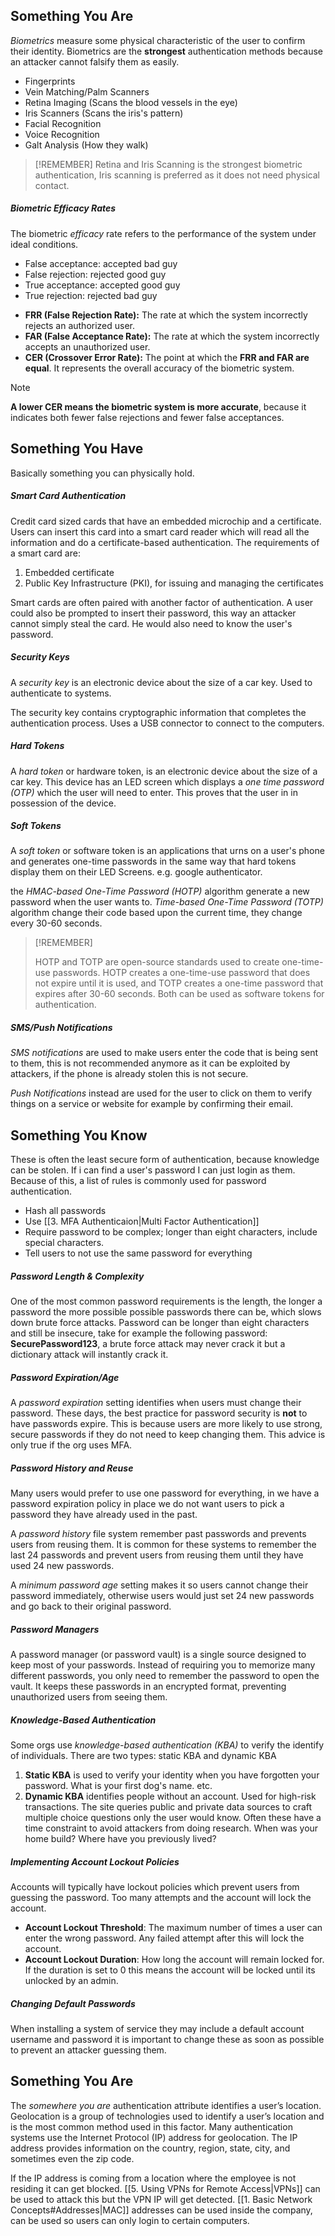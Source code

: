 ## Something You Are
*Biometrics* measure some physical characteristic of the user to confirm their identity. Biometrics are the **strongest** authentication methods because an attacker cannot falsify them as easily. 

* Fingerprints
* Vein Matching/Palm Scanners
* Retina Imaging (Scans the blood vessels in the eye)
* Iris Scanners (Scans the iris's pattern)
* Facial Recognition
* Voice Recognition
* Galt Analysis (How they walk)

> [!REMEMBER]
> Retina and Iris Scanning is the strongest biometric authentication, Iris scanning is preferred as it does not need physical contact.

##### Biometric Efficacy Rates
The biometric *efficacy* rate refers to the performance of the system under ideal conditions.

* False acceptance: accepted bad guy
* False rejection: rejected good guy
* True acceptance: accepted good guy
* True rejection: rejected bad guy

- **FRR (False Rejection Rate):** The rate at which the system incorrectly rejects an authorized user.
- **FAR (False Acceptance Rate):** The rate at which the system incorrectly accepts an unauthorized user.
- **CER (Crossover Error Rate):** The point at which the **FRR and FAR are equal**. It represents the overall accuracy of the biometric system.
    

> [!NOTE]
> **A lower CER means the biometric system is more accurate**, because it indicates both fewer false rejections and fewer false acceptances.


## Something You Have
Basically something you can physically hold.

##### Smart Card Authentication
Credit card sized cards that have an embedded microchip and a certificate. Users can insert this card into a smart card reader which will read all the information and do a certificate-based authentication. The requirements of a smart card are:

1. Embedded certificate
2. Public Key Infrastructure (PKI), for issuing and managing the certificates

Smart cards are often paired with another factor of authentication. A user could also be prompted to insert their password, this way an attacker cannot simply steal the card. He would also need to know the user's password.

##### Security Keys
A *security key* is an electronic device about the size of a car key. Used to authenticate to systems. 

The security key contains cryptographic information that completes the authentication process. Uses a USB connector to connect to the computers.

##### Hard Tokens
A *hard token* or hardware token, is an electronic device about the size of a car key. This device has an LED screen which displays a *one time password (OTP)* which the user will need to enter. This proves that the user in in possession of the device. 

##### Soft Tokens
A *soft token* or software token is an applications that urns on a user's phone and generates one-time passwords in the same way that hard tokens display them on their LED Screens. e.g. google authenticator.

the *HMAC-based One-Time Password (HOTP)* algorithm generate a new password when the user wants to. *Time-based One-Time Password (TOTP)* algorithm change their code based upon the current time, they change every 30-60 seconds.


> [!REMEMBER]
> 
> HOTP and TOTP are open-source standards used to create one-time-use passwords. HOTP creates a one-time-use password that does not expire until it is used, and TOTP creates a one-time password that expires after 30-60 seconds. Both can be used as software tokens for authentication.

##### SMS/Push Notifications
*SMS notifications* are used to make users enter the code that is being sent to them, this is not recommended anymore as it can be exploited by attackers, if the phone is already stolen this is not secure. 

*Push Notifications* instead are used for the user to click on them to verify things on a service or website for example by confirming their email.

## Something You Know
These is often the least secure form of authentication, because knowledge can be stolen. If i can find a user's password I can just login as them. Because of this, a list of rules is commonly used for password authentication.

* Hash all passwords
* Use [[3. MFA Authenticaion|Multi Factor Authentication]]
* Require password to be complex; longer than eight characters, include special characters.
* Tell users to not use the same password for everything

##### Password Length & Complexity
One of the most common password requirements is the length, the longer a password the more possible possible passwords there can be, which slows down brute force attacks. Password can be longer than eight characters and still be insecure, take for example the following password: **SecurePassword123**, a brute force attack may never crack it but a dictionary attack will instantly crack it. 

##### Password Expiration/Age
A *password expiration* setting identifies when users must change their password. These days, the best practice for password security is **not** to have passwords expire. This is because users are more likely to use strong, secure passwords if they do not need to keep changing them. This advice is only true if the org uses MFA.

##### Password History and Reuse
Many users would prefer to use one password for everything, in we have a password expiration policy in place we do not want users to pick a password they have already used in the past. 

A *password history* file system remember past passwords and prevents users from reusing them. It is common for these systems to remember the last 24 passwords and prevent users from reusing them until they have used 24 new passwords.

A *minimum password age* setting makes it so users cannot change their password immediately, otherwise users would just set 24 new passwords and go back to their original password. 

##### Password Managers
A password manager (or password vault) is a single source designed to keep most of your passwords. Instead of requiring you to memorize many different passwords, you only need to remember the password to open the vault. It keeps these passwords in an encrypted format, preventing unauthorized users from seeing them.

##### Knowledge-Based Authentication
Some orgs use *knowledge-based authentication (KBA)* to verify the identify of individuals. There are two types: static KBA and  dynamic KBA

1. **Static KBA** is used to verify your identity when you have forgotten your password. What is your first dog's name. etc.
2. **Dynamic KBA** identifies people without an account. Used for high-risk transactions. The site queries public and private data sources to craft multiple choice questions only the user would know. Often these have a time constraint to avoid attackers from doing research. When was your home build? Where have you previously lived?

##### Implementing Account Lockout Policies
Accounts will typically have lockout policies which prevent users from guessing the password. Too many attempts and the account will lock the account.

* **Account Lockout Threshold**: The maximum number of times a user can enter the wrong password. Any failed attempt after this will lock the account. 
* **Account Lockout Duration**: How long the account will remain locked for. If the duration is set to 0 this means the account will be locked until its unlocked by an admin.

##### Changing Default Passwords
When installing a system of service they may include a default account username and password it is important to change these as soon as possible to prevent an attacker guessing them.


## Something You Are
The *somewhere you are* authentication attribute identifies a user’s location. Geolocation is a group of technologies used to identify a user’s location and is the most common method used in this factor. Many authentication systems use the Internet Protocol (IP) address for geolocation. The IP address provides information on the country, region, state, city, and sometimes even the zip code.

If the IP address is coming from a location where the employee is not residing it can get blocked. [[5. Using VPNs for Remote Access|VPNs]] can be used to attack this but the VPN IP will get detected. [[1. Basic Network Concepts#Addresses|MAC]] addresses can be used inside the company, can be used so users can only login to certain computers.